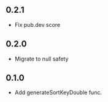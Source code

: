 ## 0.2.1

- Fix pub.dev score

## 0.2.0

- Migrate to null safety

## 0.1.0

- Add generateSortKeyDouble func.
